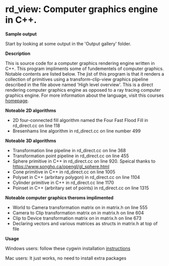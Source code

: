 # rd_view: Computer graphics engine in C++.

**Sample output**

Start by looking at some output in the 'Output gallery' folder.


**Description**

This is source code for a computer graphics rendering engine written in C++. This program impliments some of fundementels of
computer graphics. Notable contents are listed below. The jist of this program is that it renders a collection of primitives
using a transform-clip-view graphics pipeline described in the file above named 'High level overview'. This is a direct rendering computer graphics engine as opposed
to a ray tracing computer graphics engine. For more information about the language, visit this courses [homepage](http://graphics.cs.niu.edu/).

**Noteable 2D algorithms**
* 2D four-connected fill algorithm named the Four Fast Flood Fill in rd_direct.cc on line 118
* Bresenhams line algorithm in rd_direct.cc on line number 499

**Noteable 3D algorithms**
* Transformation line pipeline in rd_direct.cc on line 368
* Transformation point pipeline in rd_direct.cc on line 455
* Sphere primitive in C++ in rd_direct.cc on line 920. Speical thanks to https://www.songho.ca/opengl/gl_sphere.html
* Cone primitive in C++ in rd_direct.cc on line 1005
* Polyset in C++ (arbritary polygon) in rd_direct.cc on line 1104
* Cylinder primitive in C++ in rd_direct.cc line 1170
* Poinset in C++ (arbritary set of points) in rd_direct.cc on line 1315

**Noteable computer graphics theroms implimented**
* World to Camera transformation matrix on in matrix.h on line 555
* Camera to Clip transformation matrix on in matrix.h on line 604
* Clip to Device transformation matrix on in matrix.h on line 673
* Declaring vectors and various matrices as structs in matrix.h at top of file

**Usage**

Windows users: follow these cygwin installation [instructions](http://graphics.cs.niu.edu/csci631/cyginstall.html) 

Mac users: It just works, no need to install extra packages
